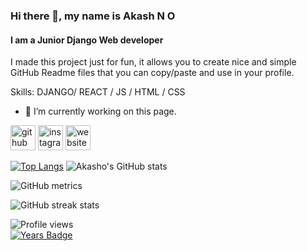 ### Hi there 👋, my name is Akash N O
#### I am a Junior Django Web developer
I made this project just for fun, it allows you to create nice and simple GitHub Readme files that you can copy/paste and use in your profile.

Skills: DJANGO/ REACT / JS / HTML / CSS

- 🔭 I’m currently working on this page. 


[<img src='https://cdn.jsdelivr.net/npm/simple-icons@3.0.1/icons/github.svg' alt='github' height='40'>](https://github.com/Akashno)  [<img src='https://cdn.jsdelivr.net/npm/simple-icons@3.0.1/icons/instagram.svg' alt='instagram' height='40'>](https://www.instagram.com/n.o.akash/)  [<img src='https://cdn.jsdelivr.net/npm/simple-icons@3.0.1/icons/icloud.svg' alt='website' height='40'>](nocodes.herokuapp.com)

[![Top Langs](https://github-readme-stats.vercel.app/api/top-langs/?username=Akashno&layout=compact)](https://github.com/Akashno/github-readme-stats)
![Akasho's GitHub stats](https://github-readme-stats.vercel.app/api?username=Akashno&theme=gotham&show_icons=true)

![GitHub metrics](https://metrics.lecoq.io/Akashno)  

![GitHub streak stats](https://github-readme-streak-stats.herokuapp.com/?user=Akashno)  

![Profile views](https://gpvc.arturio.dev/Akashno)  
[![Years Badge](https://badges.pufler.dev/years/Akashno)](https://badges.pufler.dev)
